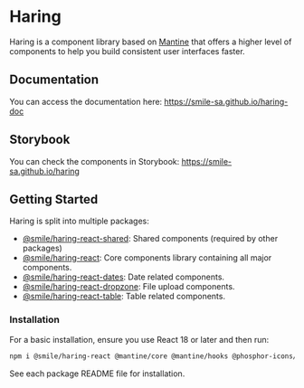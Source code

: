 # Haring

Haring is a component library based on [Mantine](https://mantine.dev/) that offers a higher level of components to help you build consistent user interfaces faster.

## Documentation

You can access the documentation here: https://smile-sa.github.io/haring-doc

## Storybook

You can check the components in Storybook: https://smile-sa.github.io/haring

## Getting Started

Haring is split into multiple packages:

- [@smile/haring-react-shared](./packages/haring-react-shared/README.md): Shared components (required by other packages)
- [@smile/haring-react](./packages/haring-react/README.md): Core components library containing all major components.
- [@smile/haring-react-dates](./packages/haring-react-dates/README.md): Date related components.
- [@smile/haring-react-dropzone](./packages/haring-react-dropzone/README.md): File upload components.
- [@smile/haring-react-table](./packages/react-front-table/README.md): Table related components.

### Installation

For a basic installation, ensure you use React 18 or later and then run:

```bash
npm i @smile/haring-react @mantine/core @mantine/hooks @phosphor-icons/react
```

See each package README file for installation.
